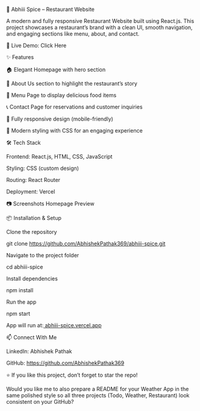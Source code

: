 🍴 Abhiii Spice – Restaurant Website

A modern and fully responsive Restaurant Website built using React.js. This project showcases a restaurant’s brand with a clean UI, smooth navigation, and engaging sections like menu, about, and contact.

🚀 Live Demo: Click Here

✨ Features

🏠 Elegant Homepage with hero section

📖 About Us section to highlight the restaurant’s story

🍲 Menu Page to display delicious food items

📞 Contact Page for reservations and customer inquiries

📱 Fully responsive design (mobile-friendly)

🎨 Modern styling with CSS for an engaging experience

🛠️ Tech Stack

Frontend: React.js, HTML, CSS, JavaScript

Styling: CSS (custom design)

Routing: React Router

Deployment: Vercel

📷 Screenshots
Homepage Preview

📦 Installation & Setup

Clone the repository

git clone https://github.com/AbhishekPathak369/abhiii-spice.git


Navigate to the project folder

cd abhiii-spice


Install dependencies

npm install


Run the app

npm start


App will run at:[ abhiii-spice.vercel.app](https://abhiii-spice.vercel.app/)

📫 Connect With Me

LinkedIn: Abhishek Pathak

GitHub: https://github.com/AbhishekPathak369

⭐ If you like this project, don’t forget to star the repo!

Would you like me to also prepare a README for your Weather App in the same polished style so all three projects (Todo, Weather, Restaurant) look consistent on your GitHub?
